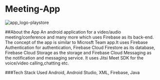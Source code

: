 # Meeting-App
![app_logo-playstore](https://user-images.githubusercontent.com/72026578/125147048-b248ae00-e146-11eb-871f-2e34da00d37a.png)

##About the App
An android application for a video/audio meeting/conference and many more which uses Firebase as its back-end. The concept of the app is similar to Microsft Team app.It uses Firebase Authentication for authentication, Firebase Cloud Firestore as its database, Firebase Cloud Storage as the storage and Firebase Cloud Messaging as the notification and messaging service. It uses Jitsi Meet SDK for the voice/video calling,chatting etc.

###Tech Stack Used
Android, Android Studio, XML, Firebase, Java

